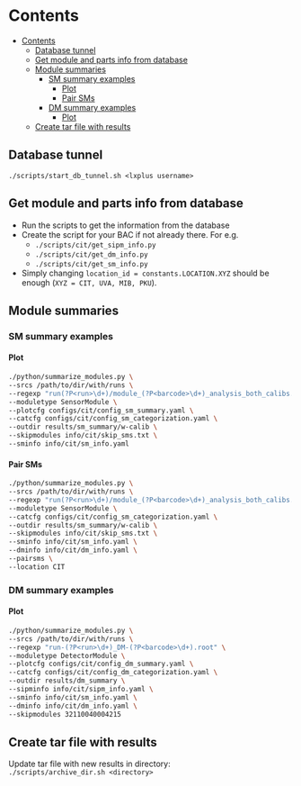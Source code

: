 # Contents
- [Contents](#contents)
    - [Database tunnel](#database-tunnel)
    - [Get module and parts info from database](#get-module-and-parts-info-from-database)
    - [Module summaries](#module-summaries)
        - [SM summary examples](#sm-summary-examples)
            - [Plot](#plot)
            - [Pair SMs](#pair-sms)
        - [DM summary examples](#dm-summary-examples)
            - [Plot](#plot-1)
    - [Create tar file with results](#create-tar-file-with-results)


## Database tunnel
`./scripts/start_db_tunnel.sh <lxplus username>`

## Get module and parts info from database

* Run the scripts to get the information from the database
* Create the script for your BAC if not already there. For e.g.
  - `./scripts/cit/get_sipm_info.py`
  - `./scripts/cit/get_dm_info.py`
  - `./scripts/cit/get_sm_info.py`
* Simply changing `location_id = constants.LOCATION.XYZ` should be enough (`XYZ = CIT, UVA, MIB, PKU`).

## Module summaries

### SM summary examples

#### Plot
```bash
./python/summarize_modules.py \
--srcs /path/to/dir/with/runs \
--regexp "run(?P<run>\d+)/module_(?P<barcode>\d+)_analysis_both_calibs.root" \
--moduletype SensorModule \
--plotcfg configs/cit/config_sm_summary.yaml \
--catcfg configs/cit/config_sm_categorization.yaml \
--outdir results/sm_summary/w-calib \
--skipmodules info/cit/skip_sms.txt \
--sminfo info/cit/sm_info.yaml
```

#### Pair SMs
```bash
./python/summarize_modules.py \
--srcs /path/to/dir/with/runs \
--regexp "run(?P<run>\d+)/module_(?P<barcode>\d+)_analysis_both_calibs.root" \
--moduletype SensorModule \
--catcfg configs/cit/config_sm_categorization.yaml \
--outdir results/sm_summary/w-calib \
--skipmodules info/cit/skip_sms.txt \
--sminfo info/cit/sm_info.yaml \
--dminfo info/cit/dm_info.yaml \
--pairsms \
--location CIT
```

### DM summary examples

#### Plot
```bash
./python/summarize_modules.py \
--srcs /path/to/dir/with/runs \
--regexp "run-(?P<run>\d+)_DM-(?P<barcode>\d+).root" \
--moduletype DetectorModule \
--plotcfg configs/cit/config_dm_summary.yaml \
--catcfg configs/cit/config_dm_categorization.yaml \
--outdir results/dm_summary \
--sipminfo info/cit/sipm_info.yaml \
--sminfo info/cit/sm_info.yaml \
--dminfo info/cit/dm_info.yaml \
--skipmodules 32110040004215
```

## Create tar file with results

Update tar file with new results in directory:<br>
`./scripts/archive_dir.sh <directory>`